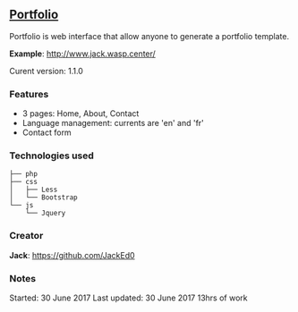 ## [Portfolio](https://github.com/JackEd0/jack)

Portfolio is web interface that allow anyone to generate a portfolio template.

**Example**: <http://www.jack.wasp.center/>

Curent version: 1.1.0


### Features

 - 3 pages: Home, About, Contact
 - Language management: currents are 'en' and 'fr'
 - Contact form

### Technologies used

```
├── php
├── css
│   ├── Less
│   └── Bootstrap
└── js
    └── Jquery
```

### Creator

**Jack**: <https://github.com/JackEd0>

### Notes

Started: 30 June 2017
Last updated: 30 June 2017
13hrs of work
